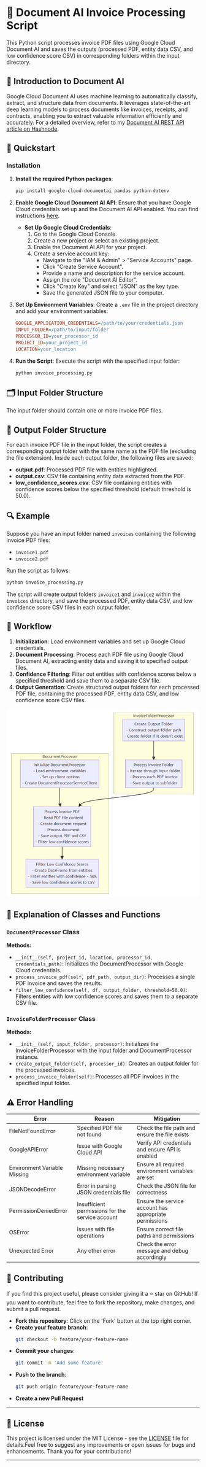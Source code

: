 # 📄 Document AI Invoice Processing Script

This Python script processes invoice PDF files using Google Cloud Document AI and saves the outputs (processed PDF, entity data CSV, and low confidence score CSV) in corresponding folders within the input directory.

## 📘 Introduction to Document AI

Google Cloud Document AI uses machine learning to automatically classify, extract, and structure data from documents. It leverages state-of-the-art deep learning models to process documents like invoices, receipts, and contracts, enabling you to extract valuable information efficiently and accurately. For a detailed overview, refer to my [Document AI REST API article on Hashnode](https://shashwat12304.hashnode.dev/document-ai-rest-api-google-cloud).

## 🚀 Quickstart

### Installation

1. **Install the required Python packages**:
    ```bash
    pip install google-cloud-documentai pandas python-dotenv
    ```

2. **Enable Google Cloud Document AI API**: Ensure that you have Google Cloud credentials set up and the Document AI API enabled. You can find instructions [here](https://cloud.google.com/document-ai/docs/quickstart).

    - **Set Up Google Cloud Credentials**:
        1. Go to the Google Cloud Console.
        2. Create a new project or select an existing project.
        3. Enable the Document AI API for your project.
        4. Create a service account key:
            - Navigate to the "IAM & Admin" > "Service Accounts" page.
            - Click "Create Service Account".
            - Provide a name and description for the service account.
            - Assign the role "Document AI Editor".
            - Click "Create Key" and select "JSON" as the key type.
            - Save the generated JSON file to your computer.

3. **Set Up Environment Variables**: Create a `.env` file in the project directory and add your environment variables:
    ```ini
    GOOGLE_APPLICATION_CREDENTIALS=/path/to/your/credentials.json
    INPUT_FOLDER=/path/to/input/folder
    PROCESSOR_ID=your_processor_id
    PROJECT_ID=your_project_id
    LOCATION=your_location
    ```

4. **Run the Script**: Execute the script with the specified input folder:
    ```bash
    python invoice_processing.py
    ```

## 🗂️ Input Folder Structure

The input folder should contain one or more invoice PDF files.

## 📂 Output Folder Structure

For each invoice PDF file in the input folder, the script creates a corresponding output folder with the same name as the PDF file (excluding the file extension). Inside each output folder, the following files are saved:

- **output.pdf**: Processed PDF file with entities highlighted.
- **output.csv**: CSV file containing entity data extracted from the PDF.
- **low_confidence_scores.csv**: CSV file containing entities with confidence scores below the specified threshold (default threshold is 50.0).

## 🔍 Example

Suppose you have an input folder named `invoices` containing the following invoice PDF files:
- `invoice1.pdf`
- `invoice2.pdf`

Run the script as follows:
```bash
python invoice_processing.py
```

The script will create output folders `invoice1` and `invoice2` within the `invoices` directory, and save the processed PDF, entity data CSV, and low confidence score CSV files in each output folder.

## 🔄 Workflow

1. **Initialization**: Load environment variables and set up Google Cloud credentials.
2. **Document Processing**: Process each PDF file using Google Cloud Document AI, extracting entity data and saving it to specified output files.
3. **Confidence Filtering**: Filter out entities with confidence scores below a specified threshold and save them to a separate CSV file.
4. **Output Generation**: Create structured output folders for each processed PDF file, containing the processed PDF, entity data CSV, and low confidence score CSV files.

![Workflow](https://raw.githubusercontent.com/shashwat12304/shashwat12304/main/Utils/documentaiflow.png)
## 🧩 Explanation of Classes and Functions

### `DocumentProcessor` Class

**Methods:**
- `__init__(self, project_id, location, processor_id, credentials_path)`: Initializes the DocumentProcessor with Google Cloud credentials.
- `process_invoice_pdf(self, pdf_path, output_dir)`: Processes a single PDF invoice and saves the results.
- `filter_low_confidence(self, df, output_folder, threshold=50.0)`: Filters entities with low confidence scores and saves them to a separate CSV file.

### `InvoiceFolderProcessor` Class

**Methods:**
- `__init__(self, input_folder, processor)`: Initializes the InvoiceFolderProcessor with the input folder and DocumentProcessor instance.
- `create_output_folder(self, processor_id)`: Creates an output folder for the processed invoices.
- `process_invoice_folder(self)`: Processes all PDF invoices in the specified input folder.

## ⚠️ Error Handling

| Error                         | Reason                                                  | Mitigation                                             |
|-------------------------------|---------------------------------------------------------|--------------------------------------------------------|
| FileNotFoundError             | Specified PDF file not found                            | Check the file path and ensure the file exists         |
| GoogleAPIError                | Issue with Google Cloud API                             | Verify API credentials and ensure API is enabled       |
| Environment Variable Missing  | Missing necessary environment variable                  | Ensure all required environment variables are set      |
| JSONDecodeError               | Error in parsing JSON credentials file                  | Check the JSON file for correctness                    |
| PermissionDeniedError         | Insufficient permissions for the service account        | Ensure the service account has appropriate permissions |
| OSError                       | Issues with file operations                             | Ensure correct file paths and permissions              |
| Unexpected Error              | Any other error                                         | Check the error message and debug accordingly          |

## 🌟 Contributing

If you find this project useful, please consider giving it a ⭐ star on GitHub! If you want to contribute, feel free to fork the repository, make changes, and submit a pull request.

- **Fork this repository**: Click on the 'Fork' button at the top right corner.
- **Create your feature branch**: 
    ```bash
    git checkout -b feature/your-feature-name
    ```
- **Commit your changes**:
    ```bash
    git commit -m 'Add some feature'
    ```
- **Push to the branch**:
    ```bash
    git push origin feature/your-feature-name
    ```
- **Create a new Pull Request**

---
## 📝 License

This project is licensed under the MIT License - see the [LICENSE](LICENSE) file for details.Feel free to suggest any improvements or open issues for bugs and enhancements. Thank you for your contributions!

---




